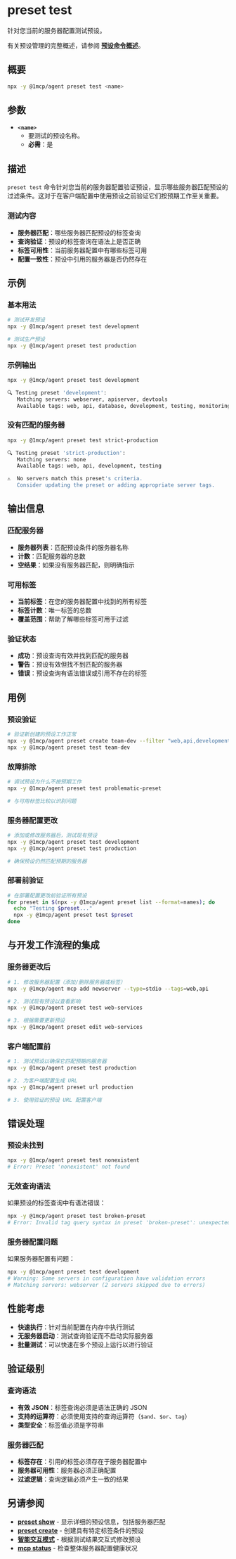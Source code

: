 # preset test

针对您当前的服务器配置测试预设。

有关预设管理的完整概述，请参阅 **[预设命令概述](./index)**。

## 概要

```bash
npx -y @1mcp/agent preset test <name>
```

## 参数

- **`<name>`**
  - 要测试的预设名称。
  - **必需**：是

## 描述

`preset test` 命令针对您当前的服务器配置验证预设，显示哪些服务器匹配预设的过滤条件。这对于在客户端配置中使用预设之前验证它们按预期工作至关重要。

### 测试内容

- **服务器匹配**：哪些服务器匹配预设的标签查询
- **查询验证**：预设的标签查询在语法上是否正确
- **标签可用性**：当前服务器配置中有哪些标签可用
- **配置一致性**：预设中引用的服务器是否仍然存在

## 示例

### 基本用法

```bash
# 测试开发预设
npx -y @1mcp/agent preset test development

# 测试生产预设
npx -y @1mcp/agent preset test production
```

### 示例输出

```bash
npx -y @1mcp/agent preset test development

🔍 Testing preset 'development':
   Matching servers: webserver, apiserver, devtools
   Available tags: web, api, database, development, testing, monitoring
```

### 没有匹配的服务器

```bash
npx -y @1mcp/agent preset test strict-production

🔍 Testing preset 'strict-production':
   Matching servers: none
   Available tags: web, api, development, testing

⚠️  No servers match this preset's criteria.
   Consider updating the preset or adding appropriate server tags.
```

## 输出信息

### 匹配服务器

- **服务器列表**：匹配预设条件的服务器名称
- **计数**：匹配服务器的总数
- **空结果**：如果没有服务器匹配，则明确指示

### 可用标签

- **当前标签**：在您的服务器配置中找到的所有标签
- **标签计数**：唯一标签的总数
- **覆盖范围**：帮助了解哪些标签可用于过滤

### 验证状态

- **成功**：预设查询有效并找到匹配的服务器
- **警告**：预设有效但找不到匹配的服务器
- **错误**：预设查询有语法错误或引用不存在的标签

## 用例

### 预设验证

```bash
# 验证新创建的预设工作正常
npx -y @1mcp/agent preset create team-dev --filter "web,api,development"
npx -y @1mcp/agent preset test team-dev
```

### 故障排除

```bash
# 调试预设为什么不按预期工作
npx -y @1mcp/agent preset test problematic-preset

# 与可用标签比较以识别问题
```

### 服务器配置更改

```bash
# 添加或修改服务器后，测试现有预设
npx -y @1mcp/agent preset test development
npx -y @1mcp/agent preset test production

# 确保预设仍然匹配预期的服务器
```

### 部署前验证

```bash
# 在部署配置更改前验证所有预设
for preset in $(npx -y @1mcp/agent preset list --format=names); do
  echo "Testing $preset..."
  npx -y @1mcp/agent preset test $preset
done
```

## 与开发工作流程的集成

### 服务器更改后

```bash
# 1. 修改服务器配置（添加/删除服务器或标签）
npx -y @1mcp/agent mcp add newserver --type=stdio --tags=web,api

# 2. 测试现有预设以查看影响
npx -y @1mcp/agent preset test web-services

# 3. 根据需要更新预设
npx -y @1mcp/agent preset edit web-services
```

### 客户端配置前

```bash
# 1. 测试预设以确保它匹配预期的服务器
npx -y @1mcp/agent preset test production

# 2. 为客户端配置生成 URL
npx -y @1mcp/agent preset url production

# 3. 使用验证的预设 URL 配置客户端
```

## 错误处理

### 预设未找到

```bash
npx -y @1mcp/agent preset test nonexistent
# Error: Preset 'nonexistent' not found
```

### 无效查询语法

如果预设的标签查询中有语法错误：

```bash
npx -y @1mcp/agent preset test broken-preset
# Error: Invalid tag query syntax in preset 'broken-preset': unexpected token
```

### 服务器配置问题

如果服务器配置有问题：

```bash
npx -y @1mcp/agent preset test development
# Warning: Some servers in configuration have validation errors
# Matching servers: webserver (2 servers skipped due to errors)
```

## 性能考虑

- **快速执行**：针对当前配置在内存中执行测试
- **无服务器启动**：测试查询验证而不启动实际服务器
- **批量测试**：可以快速在多个预设上运行以进行验证

## 验证级别

### 查询语法

- **有效 JSON**：标签查询必须是语法正确的 JSON
- **支持的运算符**：必须使用支持的查询运算符（`$and`、`$or`、`tag`）
- **类型安全**：标签值必须是字符串

### 服务器匹配

- **标签存在**：引用的标签必须存在于服务器配置中
- **服务器可用性**：服务器必须正确配置
- **过滤逻辑**：查询逻辑必须产生一致的结果

## 另请参阅

- **[preset show](./show)** - 显示详细的预设信息，包括服务器匹配
- **[preset create](./create)** - 创建具有特定标签条件的预设
- **[智能交互模式](./)** - 根据测试结果交互式修改预设
- **[mcp status](../mcp/status)** - 检查整体服务器配置健康状况
